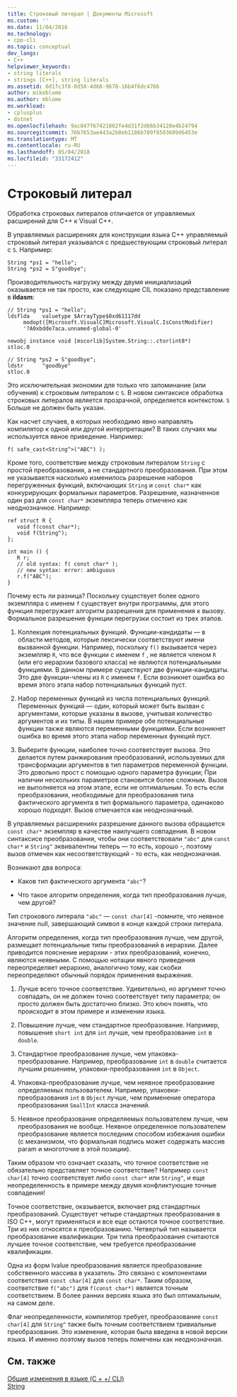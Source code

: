 ```yaml
---
title: Строковый литерал | Документы Microsoft
ms.custom: ''
ms.date: 11/04/2016
ms.technology:
- cpp-cli
ms.topic: conceptual
dev_langs:
- C++
helpviewer_keywords:
- string literals
- strings [C++], string literals
ms.assetid: 6d1fc3f8-0d58-4d68-9678-16b4f6dc4766
author: mikeblome
ms.author: mblome
ms.workload:
- cplusplus
- dotnet
ms.openlocfilehash: 9ac847f67421802fe4d31f2d66b34128e4b24794
ms.sourcegitcommit: 76b7653ae443a2b8eb1186b789f8503609d6453e
ms.translationtype: MT
ms.contentlocale: ru-RU
ms.lasthandoff: 05/04/2018
ms.locfileid: "33172412"
---
```

# <a name="string-literal"></a>Строковый литерал
Обработка строковых литералов отличается от управляемых расширений для C++ к Visual C++.  
  
 В управляемых расширениях для конструкции языка C++ управляемый строковый литерал указывался с предшествующим строковый литерал с `S`. Например:  
  
```  
String *ps1 = "hello";  
String *ps2 = S"goodbye";  
```  
  
 Производительность нагрузку между двумя инициализаций оказывается не так просто, как следующие CIL показано представление в **ildasm**:  
  
```  
// String *ps1 = "hello";  
ldsflda    valuetype $ArrayType$0xd61117dd  
     modopt([Microsoft.VisualC]Microsoft.VisualC.IsConstModifier)   
     '?A0xbdde7aca.unnamed-global-0'  
  
newobj instance void [mscorlib]System.String::.ctor(int8*)  
stloc.0  
  
// String *ps2 = S"goodbye";  
ldstr      "goodbye"  
stloc.0  
```  
  
 Это исключительная экономии для только что запоминание (или обучения) к строковым литералом с `S`. В новом синтаксисе обработка строковых литералов является прозрачной, определяется контекстом. `S` Больше не должен быть указан.  
  
 Как насчет случаев, в которых необходимо явно направлять компилятор к одной или другой интерпретации? В таких случаях мы используется явное приведение. Например:  
  
```  
f( safe_cast<String^>("ABC") );  
```  
  
 Кроме того, соответствие между строковым литералом `String` с простой преобразования, а не стандартного преобразования. При этом не указывается насколько изменилось разрешение наборов перегруженных функций, включающих `String` и `const char*` как конкурирующих формальных параметров. Разрешение, назначенное один раз для `const char*` экземпляра теперь отмечено как неоднозначное. Например:  
  
```  
ref struct R {  
   void f(const char*);  
   void f(String^);  
};  
  
int main () {  
   R r;  
   // old syntax: f( const char* );  
   // new syntax: error: ambiguous  
   r.f("ABC");   
}  
```  
  
 Почему есть ли разница? Поскольку существует более одного экземпляра с именем `f` существует внутри программы, для этого функция перегружает алгоритм разрешения для применения к вызову. Формальное разрешение функции перегрузки состоит из трех этапов.  
  
1.  Коллекция потенциальных функций. Функции-кандидаты — в области методов, которые лексически соответствуют имени вызванной функции. Например, поскольку `f()` вызывается через экземпляр `R`, что все функции с именем `f` , не является членом `R` (или его иерархии базового класса) не являются потенциальными функциями. В данном примере существуют две функции-кандидаты. Это две функции-члены из `R` с именем `f`. Если возникнет ошибка во время этого этапа набор потенциальных функций пуст.  
  
2.  Набор переменных функций из числа потенциальных функций. Переменных функций — один, который может быть вызван с аргументами, которые указаны в вызове, учитывая количество аргументов и их типы. В нашем примере обе потенциальные функции также являются переменными функциями. Если возникнет ошибка во время этого этапа набор переменных функций пуст.  
  
3.  Выберите функции, наиболее точно соответствует вызова. Это делается путем ранжирования преобразований, используемых для трансформации аргументов в тип параметров переменной функции. Это довольно прост с помощью одного параметра функции; При наличии нескольких параметров становится более сложным. Вызов не выполняется на этом этапе, если не оптимальным. То есть если преобразования, необходимые для преобразования типа фактического аргумента в тип формального параметра, одинаково хорошо подходят. Вызов отмечается как неоднозначный.  
  
 В управляемых расширениях разрешение данного вызова обращается `const char*` экземпляр в качестве наилучшего совпадения. В новом синтаксисе преобразования, чтобы они соответствовали `"abc"` для `const char*` и `String^` эквивалентны теперь — то есть, хорошо -, поэтому вызов отмечен как несоответствующий - то есть, как неоднозначная.  
  
 Возникают два вопроса:  
  
-   Каков тип фактического аргумента `"abc"`?  
  
-   Что такое алгоритм определения, когда тип преобразования лучше, чем другой?  
  
 Тип строкового литерала `"abc"` — `const char[4]` -помните, что неявное значение null, завершающий символ в конце каждой строки литерала.  
  
 Алгоритм определения, когда тип преобразования лучше, чем другой, размещает потенциальные типы преобразований в иерархии. Далее приводится пояснение иерархии - этих преобразований, конечно, являются неявными. С помощью нотации явного приведения переопределяет иерархию, аналогично тому, как скобки переопределяют обычный порядок применения выражения.  
  
1.  Лучше всего точное соответствие. Удивительно, но аргумент точно совпадать, он не должен точно соответствует типу параметра; он просто должен быть достаточно близко. Это ключ понять, что происходит в этом примере и изменении языка.  
  
2.  Повышение лучше, чем стандартное преобразование. Например, повышение `short int` для `int` лучше, чем преобразование `int` в `double`.  
  
3.  Стандартное преобразование лучше, чем упаковка-преобразование. Например, преобразование `int` в `double` считается лучшим решением, упаковки-преобразования `int` в `Object`.  
  
4.  Упаковка-преобразование лучше, чем неявное преобразование определяемых пользователем. Например, упаковки-преобразования `int` в `Object` лучше, чем применение оператора преобразования `SmallInt` класса значений.  
  
5.  Неявное преобразование определяемых пользователем лучше, чем преобразования не вообще. Неявное определенное пользователем преобразование является последним способом избежания ошибки (с механизмом, что формальная подпись может содержать массив param и многоточие в этой позиции).  
  
 Таким образом что означает сказать, что точное соответствие не обязательно представляет точное соответствие? Например `const char[4]` точно соответствует либо `const char*` или `String^`, и еще неопределенность в примере между двумя конфликтующие точные совпадения!  
  
 Точное соответствие, оказывается, включает ряд стандартных преобразований. Существует четыре стандартных преобразования в ISO C++, могут применяться и все еще остаются точное соответствие. Три из них относятся к преобразованию. Четвертый тип называется преобразование квалификации. Три типа преобразования считаются лучшее точное соответствие, чем требуется преобразование квалификации.  
  
 Одна из форм lvalue преобразования является преобразование собственного массива в указатель. Это связано с компонентами соответствия `const char[4]` для `const char*`. Таким образом, соответствие `f("abc")` для `f(const char*)` является точным соответствием. В более ранних версиях языка это был оптимальным, на самом деле.  
  
 Флаг неопределенности, компилятор требует, преобразование `const char[4]` для `String^` также быть точным соответствием тривиальные преобразования. Это изменение, которая была введена в новой версии языка. И именно поэтому вызов теперь помечены как неоднозначная.  
  
## <a name="see-also"></a>См. также  
 [Общие изменения в языке (C + +/ CLI)](../dotnet/general-language-changes-cpp-cli.md)   
 [String](../windows/string-cpp-component-extensions.md)